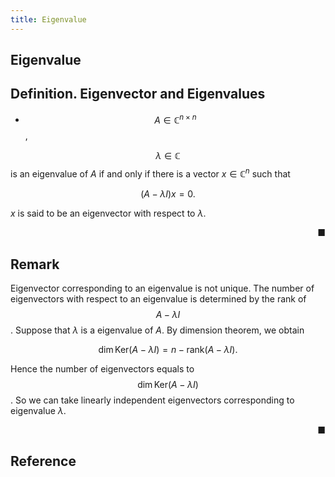 ```yaml
---
title: Eigenvalue
---
```


## Eigenvalue

## Definition. Eigenvector and Eigenvalues
* $$A \in \mathbb{C}^{n \times n}$$,

$$\lambda \in \mathbb{C}$$ is an eigenvalue of $A$ if and only if there is a vector $x \in \mathbb{C}^{n}$ such that

$$
    (A - \lambda I)x
    =
    0
    .
$$

$x$ is said to be an eigenvector with respect to $\lambda$.

<div class="end-of-statement" style="text-align: right">■</div>

## Remark
Eigenvector corresponding to an eigenvalue is not unique.
The number of eigenvectors with respect to an eigenvalue is determined by the rank of $$A - \lambda I$$.
Suppose that $\lambda$ is a eigenvalue of $A$.
By dimension theorem, we obtain

$$
    \dim \mathrm{Ker}(A - \lambda I)
    =
    n - \mathrm{rank}(A - \lambda I)
    .
$$

Hence the number of eigenvectors equals to $$\dim \mathrm{Ker}(A - \lambda I)$$.
So we can take linearly independent eigenvectors corresponding to eigenvalue $\lambda$.

<div class="end-of-statement" style="text-align: right">■</div>

## Reference
